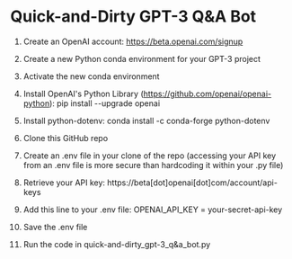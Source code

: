 # Quick-and-Dirty GPT-3 Q&A Bot

1. Create an OpenAI account: https://beta.openai.com/signup

2. Create a new Python conda environment for your GPT-3 project

3. Activate the new conda environment

4. Install OpenAI's Python Library (https://github.com/openai/openai-python): pip install --upgrade openai

5. Install python-dotenv: conda install -c conda-forge python-dotenv

6. Clone this GitHub repo

8. Create an .env file in your clone of the repo (accessing your API key from an .env file is more secure than hardcoding it within your .py file)

9. Retrieve your API key: https://beta[dot]openai[dot]com/account/api-keys

10. Add this line to your .env file: OPENAI_API_KEY = your-secret-api-key

11. Save the .env file

12. Run the code in quick-and-dirty_gpt-3_q&a_bot.py
